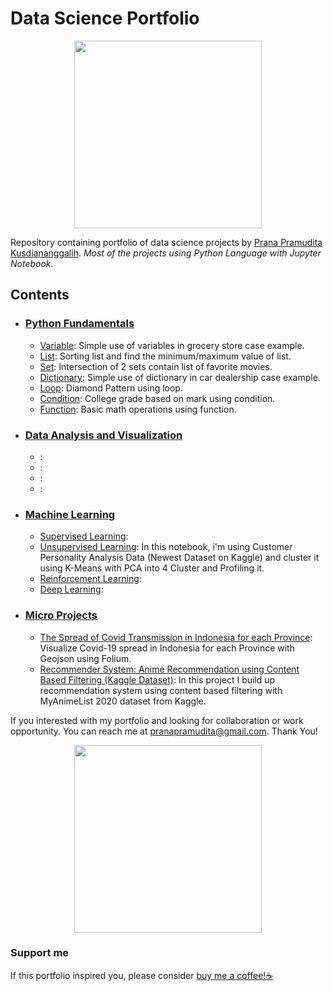 # Data Science Portfolio

<p align="center">
<img src="https://pbs.twimg.com/media/FB8-E9bXEAAYCIf?format=jpg&name=large"
width="300"
object-fit=""
/>
</p>

Repository containing portfolio of data science projects by [Prana Pramudita Kusdiananggalih](https://github.com/pranapramudita). 
_Most of the projects using Python Language with Jupyter Notebook._

## Contents

- ### [Python Fundamentals](Python%20Fundamentals)
  - [Variable](Python%20Fundamentals/variable%20-%20Grocery%20Store.ipynb): Simple use of variables in grocery store case example.
  - [List](Python%20Fundamentals/list%20-%20Sorting.ipynb): Sorting list and find the minimum/maximum value of list.
  - [Set](Python%20Fundamentals/set%20-%20Intersection.ipynb): Intersection of 2 sets contain list of favorite movies.
  - [Dictionary](Python%20Fundamentals/dictionary%20-%20Car%20Dealership.ipynb): Simple use of dictionary in car dealership case example.
  - [Loop](Python%20Fundamentals/loop%20-%20Patterns.ipynb): Diamond Pattern using loop.
  - [Condition](Python%20Fundamentals/condition%20-%20Grade.ipynb): College grade based on mark using condition.
  - [Function](Python%20Fundamentals/function%20-%20Basic%20Math%20Operations.ipynb): Basic math operations using function.

- ### [Data Analysis and Visualization](Data%20Analysis%20and%20Visualization)
  - []():
  - []():
  - []():
  - []():

- ### [Machine Learning](Machine%20Learning)
  - [Supervised Learning](Machine%20Learning/Supervised%20Learning.ipynb):
  - [Unsupervised Learning](Machine%20Learning/Unsupervised%20Learning%20-%20Marketing%20Campaign.ipynb): In this notebook, i'm using Customer Personality Analysis Data (Newest Dataset on Kaggle) and cluster it using K-Means with PCA into 4 Cluster and Profiling it.
  - [Reinforcement Learning](Machine%20Learning/Reinforcement%20Learning.ipynb):
  - [Deep Learning](Machine%20Learning/Deep%20Learning.ipynb):

- ### [Micro Projects]()
  - [The Spread of Covid Transmission in Indonesia for each Province](Micro%20Projects/The%20Spread%20of%20Covid%20Transmission%20in%20Indonesia%20for%20each%20Province.ipynb): Visualize Covid-19 spread in Indonesia for each Province with Geojson using Folium.
  - [Recommender System: Anime Recommendation using Content Based Filtering (Kaggle Dataset)](Micro%20Projects/Recommender%20System%20-%20Anime%20Recommendation%20using%20Content%20Based%20Filtering.ipynb): In this project I build up recommendation system using content based filtering with MyAnimeList 2020 dataset from Kaggle.

If you interested with my portfolio and looking for collaboration or work opportunity. You can reach me at pranapramudita@gmail.com. Thank You!

<p align="center">
<img src="https://pbs.twimg.com/media/FBgddsrXEAEC0k9?format=jpg&name=large"
width="300"
object-fit=""
/>
</p>

### Support me
If this portfolio inspired you, please consider [buy me a coffee!☕](https://saweria.co/pranapramudita)